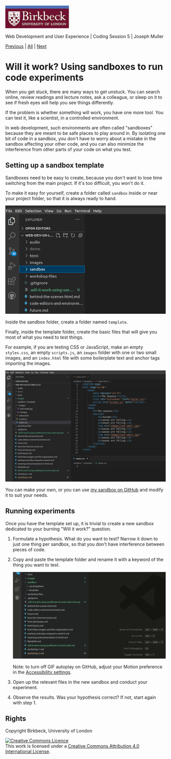 ![Birkbeck, University of London](images/birkbeck-logo.jpg)

Web Development and User Experience | Coding Session 5 | Joseph Muller

[Previous](workshop-2.md) | [All](README.md) | [Next](using-git-and-github.md)

# Will it work? Using sandboxes to run code experiments

When you get stuck, there are many ways to get unstuck. You can search online, review readings and lecture notes, ask a colleague, or sleep on it to see if fresh eyes will help you see things differently.

If the problem is whether something will work, you have one more tool. You can test it, like a scientist, in a controlled environment.

In web development, such environments are often called "sandboxes" because they are meant to be safe places to play around in. By isolating one bit of code in a sandbox, you don't have to worry about a mistake in the sandbox affecting your other code, and you can also minimize the interference from other parts of your code on what you test.

## Setting up a sandbox template

Sandboxes need to be easy to create, because you don't want to lose time switching from the main project. If it's too difficult, you won't do it.

To make it easy for yourself, create a folder called `sandbox` inside or near your project folder, so that it is always ready to hand.

![A sandbox folder in my project folders in VS Code](images/sandbox-create-vs-code.png)

Inside the sandbox folder, create a folder named `template`.

Finally, inside the template folder, create the basic files that will give you most of what you need to test things.

For example, if you are testing CSS or JavaScript, make an empty `styles.css`, an empty `scripts.js`, an `images` folder with one or two small images, and an `index.html` file with some boilerplate text and anchor tags importing the images.

![A sandbox folder in VS Code with template files](images/sandbox-template-vs-code.png)

You can make your own, or you can use [my sandbox on GitHub](sandbox) and modify it to suit your needs.

## Running experiments

Once you have the template set up, it is trivial to create a new sandbox dedicated to your burning "Will it work?" question.

1. Formulate a hypothesis. What do you want to test? Narrow it down to just one thing per sandbox, so that you don't have interference between pieces of code.

2. Copy and paste the template folder and rename it with a keyword of the thing you want to test.

    ![Copying and renaming the template folder](images/sandbox-copy-vs-code.gif)

    Note: to turn off GIF autoplay on GitHub, adjust your Motion preference in the [Accessibility settings](https://github.com/settings/accessibility).

3. Open up the relevant files in the new sandbox and conduct your experiment.

4. Observe the results. Was your hypothesis correct? If not, start again with step 1.

## Rights
Copyright Birkbeck, University of London

<a rel="license" href="http://creativecommons.org/licenses/by/4.0/"><img alt="Creative Commons Licence" src="https://i.creativecommons.org/l/by/4.0/88x31.png" /></a><br />This work is licensed under a <a rel="license" href="http://creativecommons.org/licenses/by/4.0/">Creative Commons Attribution 4.0 International License</a>.
